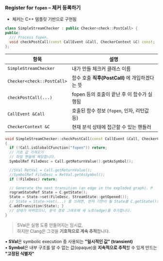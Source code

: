 ### Register for `fopen` – 체커 등록하기
- 체커는 C++ 템플릿 기반으로 구현됨
```cpp
class SimpleStreamChecker : public Checker<check::PostCall> {
public:
  /// Process fopen.
  void checkPostCall(const CallEvent &Call, CheckerContext &C) const;
};
```

|항목|설명|
|---|---|
|`SimpleStreamChecker`|내가 만들 체크커 클래스 이름|
|`Checker<check::PostCall>`|함수 호출 **직후(PostCall)** 에 개입하겠다는 뜻|
|`checkPostCall(...)`|fopen 등의 호출이 끝난 후 이 함수가 실행됨|
|`CallEvent &Call`|호출된 함수 정보 (`fopen`, 인자, 리턴값 등)|
|`CheckerContext &C`|현재 분석 상태에 접근할 수 있는 핸들러|

```cpp
void SimpleStreamChecker::checkPostCall(const CallEvent &Call, CheckerContext &C) const 
{
  if (!Call.isGlobalCFunction("fopen")) return; 
  // 기호 값 가져오기
  // 파일 핸들에 해당합니다.
  SymbolRef FileDesc = Call.getReturnValue().getAsSymbol(); 

  //SVal RetVal = Call.getReturnValue();     
  //SymbolRef FileDesc = RetVal.getAsSymbol();
  if (!FileDesc) return; 

  // Generate the next transition (an edge in the exploded graph). P
  rogramStateRef State = C.getState(); 
  State = State->set(FileDesc, StreamState::getOpened());
  // State = State->set(...) 를 쓰려면, 먼저 기반이 될 State를 C.getState()로 받아야만 합니다. (이전 상태(State) 를 기반으로 "업데이트된 복사본 을 만들어내는 함수이기 때문)
  C.addTransition(State); }
  // 상태가 바뀌었으니, 분석 경로 그래프에 새 노트(edge)를 추가합니다.
} 
```

>SVal은 실행 도중 만들어지는 임시값,  
  하지만 Clang은 그것을 **기호적으로 계속 추적**합니다.

• **SVal**은 symbolic execution 중 사용되는 **"일시적인 값" (transient)**  
• **Symbol**은 내부 구조를 알 수 없는 값(opaque)을 **지속적으로 추적**할 수 있게 만드는 **"고정된 식별자"**


